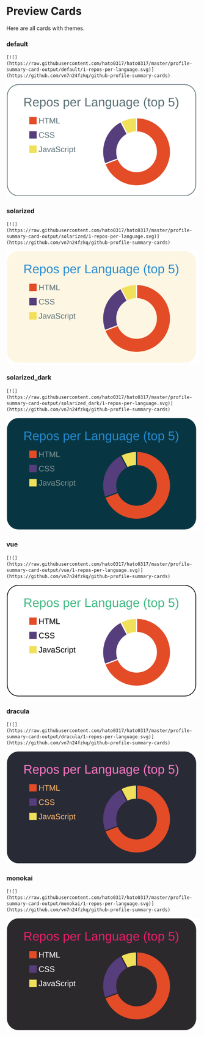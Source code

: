 
# Preview Cards

Here are all cards with themes.


### default


```
[![](https://raw.githubusercontent.com/hato0317/hato0317/master/profile-summary-card-output/default/1-repos-per-language.svg)](https://github.com/vn7n24fzkq/github-profile-summary-cards)
```
![](https://raw.githubusercontent.com/hato0317/hato0317/master/profile-summary-card-output/default/1-repos-per-language.svg)


### solarized


```
[![](https://raw.githubusercontent.com/hato0317/hato0317/master/profile-summary-card-output/solarized/1-repos-per-language.svg)](https://github.com/vn7n24fzkq/github-profile-summary-cards)
```
![](https://raw.githubusercontent.com/hato0317/hato0317/master/profile-summary-card-output/solarized/1-repos-per-language.svg)


### solarized_dark


```
[![](https://raw.githubusercontent.com/hato0317/hato0317/master/profile-summary-card-output/solarized_dark/1-repos-per-language.svg)](https://github.com/vn7n24fzkq/github-profile-summary-cards)
```
![](https://raw.githubusercontent.com/hato0317/hato0317/master/profile-summary-card-output/solarized_dark/1-repos-per-language.svg)


### vue


```
[![](https://raw.githubusercontent.com/hato0317/hato0317/master/profile-summary-card-output/vue/1-repos-per-language.svg)](https://github.com/vn7n24fzkq/github-profile-summary-cards)
```
![](https://raw.githubusercontent.com/hato0317/hato0317/master/profile-summary-card-output/vue/1-repos-per-language.svg)


### dracula


```
[![](https://raw.githubusercontent.com/hato0317/hato0317/master/profile-summary-card-output/dracula/1-repos-per-language.svg)](https://github.com/vn7n24fzkq/github-profile-summary-cards)
```
![](https://raw.githubusercontent.com/hato0317/hato0317/master/profile-summary-card-output/dracula/1-repos-per-language.svg)


### monokai


```
[![](https://raw.githubusercontent.com/hato0317/hato0317/master/profile-summary-card-output/monokai/1-repos-per-language.svg)](https://github.com/vn7n24fzkq/github-profile-summary-cards)
```
![](https://raw.githubusercontent.com/hato0317/hato0317/master/profile-summary-card-output/monokai/1-repos-per-language.svg)

